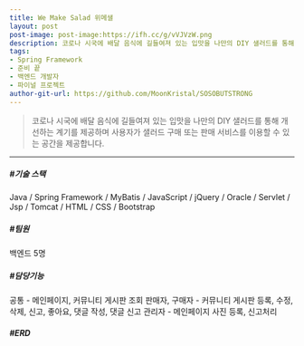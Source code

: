 ```yaml
---
title: We Make Salad 위메샐
layout: post
post-image: post-image:https://ifh.cc/g/vVJVzW.png
description: 코로나 시국에 배달 음식에 길들여져 있는 입맛을 나만의 DIY 샐러드를 통해 개선하는 계기를 제공하며 사용자가 샐러드 구매 또는 판매 서비스를 이용할 수 있는 공간을 제공합니다.
tags:
- Spring Framework
- 준비 끝
- 백엔드 개발자
- 파이널 프로젝트
author-git-url: https://github.com/MoonKristal/SOSOBUTSTRONG
---
```


>코로나 시국에 배달 음식에 길들여져 있는 입맛을 나만의 DIY 샐러드를 통해 개선하는 계기를 제공하며 사용자가 샐러드 구매 또는 판매 서비스를 이용할 수 있는 공간을 제공합니다.

---

##### #기술 스택
Java / Spring Framework / MyBatis / JavaScript / jQuery / Oracle / 
Servlet / Jsp / Tomcat / HTML / CSS / Bootstrap

##### #팀원
백엔드 5명

##### #담당기능
공통 - 메인페이지, 커뮤니티 게시판 조회
판매자, 구매자 - 커뮤니티 게시판 등록, 수정, 삭제, 신고, 좋아요, 댓글 작성, 댓글 신고
관리자 - 메인페이지 사진 등록, 신고처리


##### #ERD

